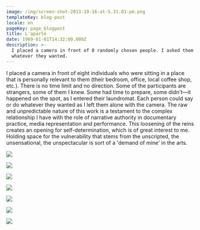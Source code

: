 ```yaml
---
image: /img/screen-shot-2013-10-16-at-5.31.01-pm.png
templateKey: blog-post
locale: en
pageKey: page_blogpost
title: L'aparté
date: 1969-01-01T14:32:00.000Z
description: >-
  I placed a camera in front of 8 randomly chosen people. I asked them to share
  whatever they wanted.
---
```

I placed a camera in front of eight individuals who were sitting in a place that is personally relevant to them (their bedroom, office, local coffee shop, etc.). There is no time limit and no direction. Some of the participants are strangers, some of them I knew. Some had time to prepare, some didn't—it happened on the spot, as I entered their laundromat. Each person could say or do whatever they wanted as I left them alone with the camera. The raw and unpredictable nature of this work is a testament to the complex relationship I have with the role of narrative authority in documentary practice, media representation and performance. This loosening of the reins creates an opening for self-determination, which is of great interest to me. Holding space for the vulnerability that stems from the unscripted, the unsensational, the unspectacular is sort of a 'demand of mine' in the arts.

![](/img/screen-shot-2013-10-16-at-5.26.09-pm.png)

![](/img/screen-shot-2013-10-16-at-5.27.49-pm.png)

![](/img/screen-shot-2013-10-16-at-5.30.00-pm.png)

![](/img/screen-shot-2013-10-16-at-5.40.11-pm.png)

![](/img/screen-shot-2013-10-16-at-5.39.39-pm.png)

![](/img/screen-shot-2013-10-16-at-5.29.06-pm.png)

![](/img/screen-shot-2013-10-16-at-5.29.31-pm.png)
